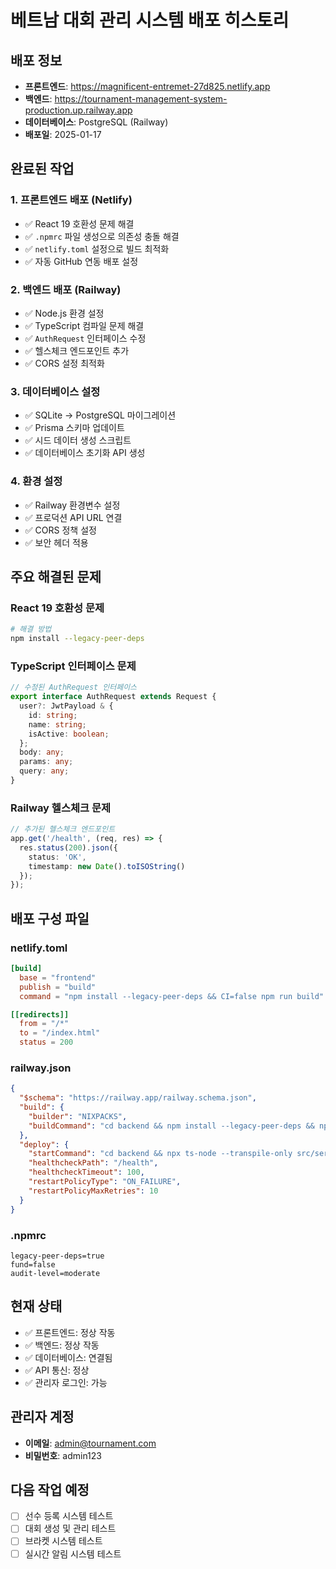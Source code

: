 # 베트남 대회 관리 시스템 배포 히스토리

## 배포 정보
- **프론트엔드**: https://magnificent-entremet-27d825.netlify.app
- **백엔드**: https://tournament-management-system-production.up.railway.app
- **데이터베이스**: PostgreSQL (Railway)
- **배포일**: 2025-01-17

## 완료된 작업

### 1. 프론트엔드 배포 (Netlify)
- ✅ React 19 호환성 문제 해결
- ✅ `.npmrc` 파일 생성으로 의존성 충돌 해결
- ✅ `netlify.toml` 설정으로 빌드 최적화
- ✅ 자동 GitHub 연동 배포 설정

### 2. 백엔드 배포 (Railway)
- ✅ Node.js 환경 설정
- ✅ TypeScript 컴파일 문제 해결
- ✅ `AuthRequest` 인터페이스 수정
- ✅ 헬스체크 엔드포인트 추가
- ✅ CORS 설정 최적화

### 3. 데이터베이스 설정
- ✅ SQLite → PostgreSQL 마이그레이션
- ✅ Prisma 스키마 업데이트
- ✅ 시드 데이터 생성 스크립트
- ✅ 데이터베이스 초기화 API 생성

### 4. 환경 설정
- ✅ Railway 환경변수 설정
- ✅ 프로덕션 API URL 연결
- ✅ CORS 정책 설정
- ✅ 보안 헤더 적용

## 주요 해결된 문제

### React 19 호환성 문제
```bash
# 해결 방법
npm install --legacy-peer-deps
```

### TypeScript 인터페이스 문제
```typescript
// 수정된 AuthRequest 인터페이스
export interface AuthRequest extends Request {
  user?: JwtPayload & {
    id: string;
    name: string;
    isActive: boolean;
  };
  body: any;
  params: any;
  query: any;
}
```

### Railway 헬스체크 문제
```typescript
// 추가된 헬스체크 엔드포인트
app.get('/health', (req, res) => {
  res.status(200).json({
    status: 'OK',
    timestamp: new Date().toISOString()
  });
});
```

## 배포 구성 파일

### netlify.toml
```toml
[build]
  base = "frontend"
  publish = "build"
  command = "npm install --legacy-peer-deps && CI=false npm run build"

[[redirects]]
  from = "/*"
  to = "/index.html"
  status = 200
```

### railway.json
```json
{
  "$schema": "https://railway.app/railway.schema.json",
  "build": {
    "builder": "NIXPACKS",
    "buildCommand": "cd backend && npm install --legacy-peer-deps && npx prisma generate && npx prisma migrate deploy && npx prisma db seed"
  },
  "deploy": {
    "startCommand": "cd backend && npx ts-node --transpile-only src/server.ts",
    "healthcheckPath": "/health",
    "healthcheckTimeout": 100,
    "restartPolicyType": "ON_FAILURE",
    "restartPolicyMaxRetries": 10
  }
}
```

### .npmrc
```
legacy-peer-deps=true
fund=false
audit-level=moderate
```

## 현재 상태
- ✅ 프론트엔드: 정상 작동
- ✅ 백엔드: 정상 작동
- ✅ 데이터베이스: 연결됨
- ✅ API 통신: 정상
- ✅ 관리자 로그인: 가능

## 관리자 계정
- **이메일**: admin@tournament.com
- **비밀번호**: admin123

## 다음 작업 예정
- [ ] 선수 등록 시스템 테스트
- [ ] 대회 생성 및 관리 테스트
- [ ] 브라켓 시스템 테스트
- [ ] 실시간 알림 시스템 테스트